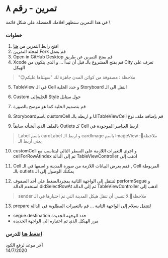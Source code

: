  
# تمرين - رقم ٨
 في هذا التمرين ستظهر افلامك المفضلة على شكل قائمة \


### خطوات 

1. افتح رابط التمرين من [هنا](https://github.com/kuwaitcodes/ios-cw-8)
2. لمجلد التمرين Fork قم بعمل
3. Open in GitHub Desktop قم بفتح التمرين عن طريق 
4. Xcode قم بفتح المشروع بالـ
قبل أن تبدأ … 
 و الذي يتكون من City تعرف على الهيكل 


> "😉ملاحظة :  مصفوفة من كوائن المدن جاهزة لك "سهلناها عليكم 
5.  TableView في الـ Cell و حدد الخلية  Storyboard انتقل الى الـ 
6. Custom الخليةإلى Style حول  ستايل 
7. قم بتصميم الخلية كما هو موضح بالصورة 

8. Storyboardباسم customCell و اربطه بالـ UITableViewCell قم  بإضافة  ملف  نوع 
9. بالملف الذي أنشأته سابقاً Outlets كـ  Cell اربط  العناصر الموجودة في  
> Label باسم  cardLabel و اربط الـ  cardImage باسم  ImageView ملاحظة📌: يعني  اربط  الـ 

10. customCell و اجري التغيرات اللازمة على السطر التالي ليتناسب مع  cellForRowAtIndex ثم إلى الدالة TableViewController اذهب إلى 


11. Cell فقم بعرض البيانات اللازمة من صورة المدينة و اسمها في الـ , Cell المربوطة بالـ  outlets يمكنك  الوصول  إلى الـ 


12.  لتنتقل إلى الواجهة الثانية بمجردالضغط على أحد الصفوف performSegue و استخدم الدالة  didSelectRowAt ثم إلى الدالة  TableViewController اذهب إلى 
> sender ملاحظة📌:لا تنسى أن تنقل هيكل المدينة التي تم اختيارها في الـ 

13. prepare لتنتقل بسلام إلى الواجهة الثانية … قم  بالتغيرات  المطلوية  في الدالة  
- segue.destination حدد الوجهة الجديدة 
- مرر الهيكل الذي تم اختياره الى الواجهة الجديدة


### [اضغط هنا](https://create.kahoot.it/share/ios-lecture8/e010a161-966a-42e0-8cea-e3125ed1db11) للدرس


آخر موعد لرفع الكود\
14/7/2020



